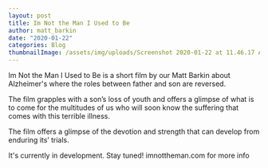 ```yaml
---
layout: post
title: Im Not the Man I Used to Be
author: matt_barkin
date: "2020-01-22"
categories: Blog
thumbnailImage: /assets/img/uploads/Screenshot 2020-01-22 at 11.46.17 AM.jpg
---
```


Im Not the Man I Used to Be is a short film by our Matt Barkin about Alzheimer's where the roles between father and son are reversed.

The film grapples with a son’s loss of youth and offers a glimpse of what is to come for the multitudes of us who will soon know the suffering that comes with this terrible illness.

The film offers a glimpse of the devotion and strength that can develop from enduring its’ trials.

It's currently in development. Stay tuned! imnottheman.com for more info
